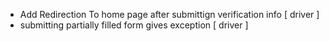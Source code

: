 - Add Redirection To home page after submittign verification info [ driver ]
- submitting partially filled form gives exception [ driver ]